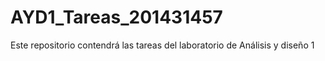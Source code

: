 # AYD1_Tareas_201431457
Este repositorio contendrá las tareas del laboratorio de Análisis y diseño 1 
